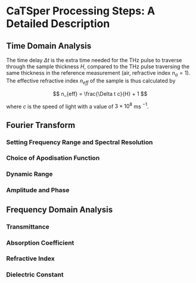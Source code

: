 # CaTSper Processing Steps: A Detailed Description

## Time Domain Analysis

The time delay $\Delta t$ is the extra time needed for the THz pulse to traverse through the sample thickness $H$, compared to the THz pulse traversing the same thickness in the reference measurement (air, refractive index $n_a = 1$). The effective refractive index $n_{eff}$ of the sample is thus calculated by

$$ n_{eff} = \frac{\Delta t c}{H} + 1 $$

where $c$ is the speed of light with a value of $3 \times 10^8$ ms $^{-1}$.

## Fourier Transform

### Setting Frequency Range and Spectral Resolution

### Choice of Apodisation Function

### Dynamic Range

### Amplitude and Phase

## Frequency Domain Analysis

### Transmittance

### Absorption Coefficient

### Refractive Index

### Dielectric Constant
